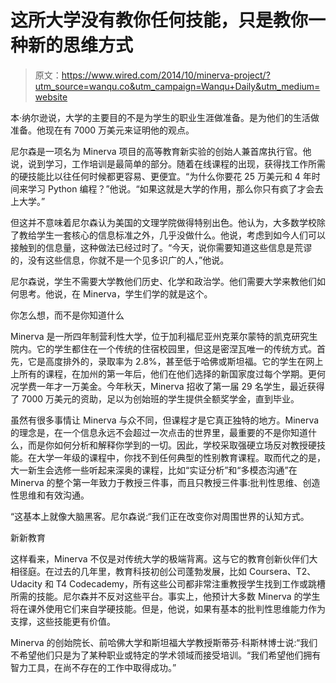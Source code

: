 # 这所大学没有教你任何技能，只是教你一种新的思维方式

> 原文：<https://www.wired.com/2014/10/minerva-project/?utm_source=wanqu.co&utm_campaign=Wanqu+Daily&utm_medium=website>

本·纳尔逊说，大学的主要目的不是为学生的职业生涯做准备。是为他们的生活做准备。他现在有 7000 万美元来证明他的观点。

尼尔森是一项名为 Minerva 项目的高等教育新实验的创始人兼首席执行官。他说，说到学习，工作培训是最简单的部分。随着在线课程的出现，获得找工作所需的硬技能比以往任何时候都更容易、更便宜。“为什么你要花 25 万美元和 4 年时间来学习 Python 编程？”他说。“如果这就是大学的作用，那么你只有疯了才会去上大学。”

但这并不意味着尼尔森认为美国的文理学院做得特别出色。他认为，大多数学校除了教给学生一套核心的信息标准之外，几乎没做什么。他说，考虑到如今人们可以接触到的信息量，这种做法已经过时了。“今天，说你需要知道这些信息是荒谬的，没有这些信息，你就不是一个见多识广的人，”他说。

尼尔森说，学生不需要大学教他们历史、化学和政治学。他们需要大学来教他们如何思考。他说，在 Minerva，学生们学的就是这个。

你怎么想，而不是你知道什么

Minerva 是一所四年制营利性大学，位于加利福尼亚州克莱尔蒙特的凯克研究生院内。它的学生都住在一个传统的住宿校园里，但这是密涅瓦唯一的传统方式。首先，它是高度排外的，录取率为 2.8%，甚至低于哈佛或斯坦福。它的学生在网上上所有的课程，在加州的第一年后，他们在他们选择的新国家度过每个学期。更何况学费一年才一万美金。今年秋天，Minerva 招收了第一届 29 名学生，最近获得了 7000 万美元的资助，足以为创始班的学生提供全额奖学金，直到毕业。

虽然有很多事情让 Minerva 与众不同，但课程才是它真正独特的地方。Minerva 的理念是，在一个信息永远不会超过一次点击的世界里，最重要的不是你知道什么，而是你如何分析和解释你学到的一切。因此，学校采取强硬立场反对教授硬技能。在大学一年级的课程中，你找不到任何典型的性别教育课程。取而代之的是，大一新生会选修一些听起来深奥的课程，比如“实证分析”和“多模态沟通”在 Minerva 的整个第一年致力于教授三件事，而且只教授三件事:批判性思维、创造性思维和有效沟通。

“这基本上就像大脑黑客。尼尔森说:“我们正在改变你对周围世界的认知方式。

新新教育

这样看来，Minerva 不仅是对传统大学的极端背离。这与它的教育创新伙伴们大相径庭。在过去的几年里，教育科技初创公司蓬勃发展，比如 Coursera、T2、Udacity 和 T4 Codecademy，所有这些公司都非常注重教授学生找到工作或跳槽所需的技能。尼尔森并不反对这些平台。事实上，他预计大多数 Minerva 的学生将在课外使用它们来自学硬技能。但是，他说，如果有基本的批判性思维能力作为支撑，这些技能更有价值。

Minerva 的创始院长、前哈佛大学和斯坦福大学教授斯蒂芬·科斯林博士说:“我们不希望他们只是为了某种职业或特定的学术领域而接受培训。“我们希望他们拥有智力工具，在尚不存在的工作中取得成功。”